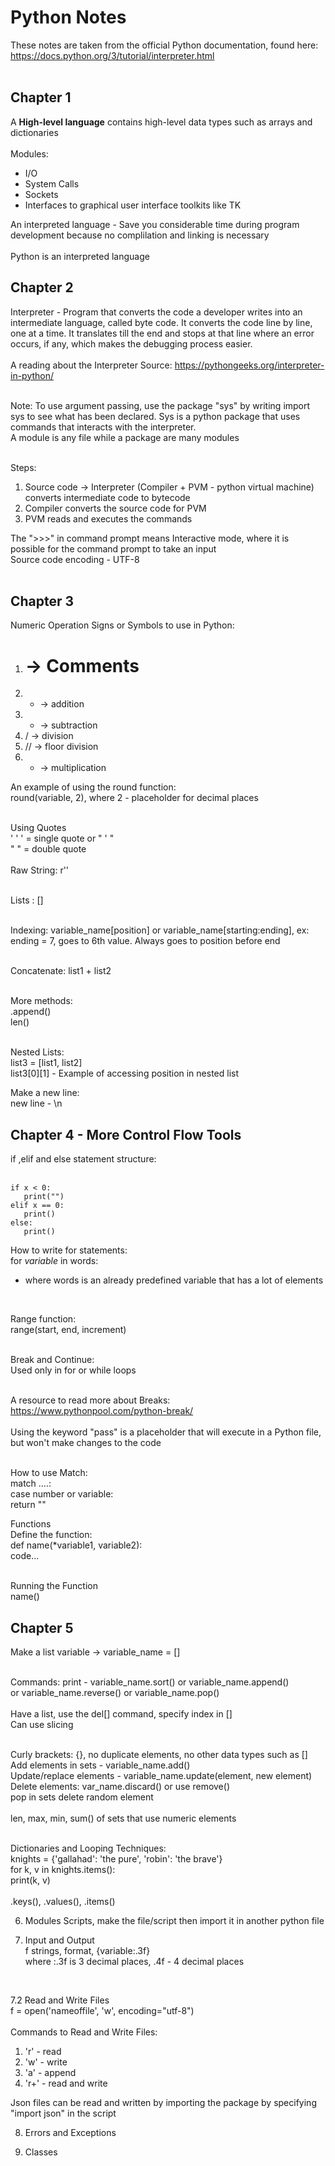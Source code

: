 # Python Notes

These notes are taken from the official Python documentation, found here: https://docs.python.org/3/tutorial/interpreter.html <br>
<br>

## Chapter 1 
A <b>High-level language</b> contains high-level data types such as arrays and dictionaries <br>
<br>
Modules: <br>
* I/O
* System Calls
* Sockets
* Interfaces to graphical user interface toolkits like TK

An interpreted language - Save you considerable time during program development because no complilation and linking is necessary <br>
<br>
Python is an interpreted language 


## Chapter 2
Interpreter - Program that converts the code a developer writes into an intermediate language, called byte code. It converts the code line by line, one at a time. It translates till the end and stops at that line where an error occurs, if any, which makes the debugging process easier. <br>
<br>
A reading about the Interpreter Source: https://pythongeeks.org/interpreter-in-python/ <br>
<br>


Note: To use argument passing, use the package "sys" by writing import sys to see what has been declared. Sys is a python package that uses commands that interacts with the interpreter. <br>
A module is any file while a package are many modules <br>
<br>

Steps: <br>
1. Source code -> Interpreter (Compiler + PVM - python virtual machine) converts intermediate code to bytecode
2. Compiler converts the source code for PVM
3. PVM reads and executes the commands


The ">>>" in command prompt means Interactive mode, where it is possible for the command prompt to take an input <br>
Source code encoding - UTF-8 <br>
<br>

## Chapter 3
Numeric Operation Signs or Symbols to use in Python:
1. # -> Comments
2. + -> addition
3. - -> subtraction
4. / -> division
5. // -> floor division
6. * -> multiplication

An example of using the round function: <br>
round(variable, 2), where 2 - placeholder for decimal places <br>
<br>

Using Quotes <br>
' \' ' = single quote or " ' " <br>
\" \" = double quote <br>
<br>
Raw String: r'' <br>
<br>

Lists : [] <br>
<br>

Indexing: variable_name[position] or variable_name[starting:ending], ex: ending = 7, goes to 6th value. Always goes to position before end <br>
<br>

Concatenate: list1 + list2 <br>
<br>

More methods: <br>
.append() <br>
len() <br>
<br>

Nested Lists: <br>
list3 = [list1, list2] <br>
list3[0][1] - Example of accessing position in nested list <br>

Make a new line: <br>
new line - \n <br>

## Chapter 4 - More Control Flow Tools
if ,elif and else statement structure: <br>
<br>

```
if x < 0:
   print("")
elif x == 0:
   print()
else:
   print()
```
   
How to write for statements: <br>
for *variable* in words: <br>
* where words is an already predefined variable that has a lot of elements <br>
<br>

Range function: <br>
range(start, end, increment) <br>
<br>

Break and Continue: <br>
Used only in for or while loops <br>
<br>

A resource to read more about Breaks: https://www.pythonpool.com/python-break/ <br>
<br>
Using the keyword "pass" is a placeholder that will execute in a Python file, but won't make changes to the code <br>
<br>

How to use Match: <br>
match ....: <br>
    case number or variable: <br>
        return "" <br>
        
Functions <br>
Define the function: <br>
def name(*variable1, variable2): <br>
  code... <br>
<br>

Running the Function <br>
name() <br>


## Chapter 5
Make a list variable -> variable_name = [] <br>
<br>

Commands:
print - variable_name.sort() or variable_name.append() <br>
or variable_name.reverse() or variable_name.pop() <br>
<br>
Have a list, use the del[] command, specify index in [] <br>
Can use slicing <br>
<br>

Curly brackets: {}, no duplicate elements, no other data types such as [] <br>
Add elements in sets - variable_name.add() <br>
Update/replace elements - variable_name.update(element, new element) <br>
Delete elements: var_name.discard() or use remove() <br>
pop in sets delete random element <br>
<br>
len, max, min, sum() of sets that use numeric elements <br>
<br>

Dictionaries and Looping Techniques: <br>
knights = {'gallahad': 'the pure', 'robin': 'the brave'} <br>
for k, v in knights.items(): <br>
   print(k, v) <br>
<br>
.keys(), .values(), .items() <br>

6. Modules
Scripts, make the file/script then import it in another python file <br>

7. Input and Output <br>
f strings, format, {variable:.3f} <br>
where :.3f is 3 decimal places, .4f - 4 decimal places <br>
<br>

7.2 Read and Write Files <br>
f = open('nameoffile', 'w', encoding="utf-8") <br>
<br>
Commands to Read and Write Files: <br>
1. 'r' - read
2. 'w' - write
3. 'a' - append
4. 'r+' - read and write

Json files can be read and written by importing the package by specifying "import json" in the script

8. Errors and Exceptions

9. Classes
